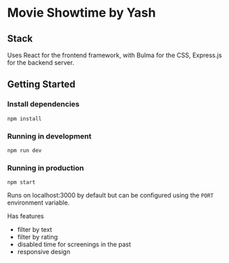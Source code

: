 # Movie Showtime by Yash

## Stack
Uses React for the frontend framework, with Bulma for the CSS, Express.js for the backend server.

## Getting Started

### Install dependencies

```
npm install
```

### Running in development

```
npm run dev
```

### Running in production

```
npm start
```

Runs on localhost:3000 by default but can be configured using the `PORT` environment variable.

Has features
 - filter by text
 - filter by rating
 - disabled time for screenings in the past
 - responsive design